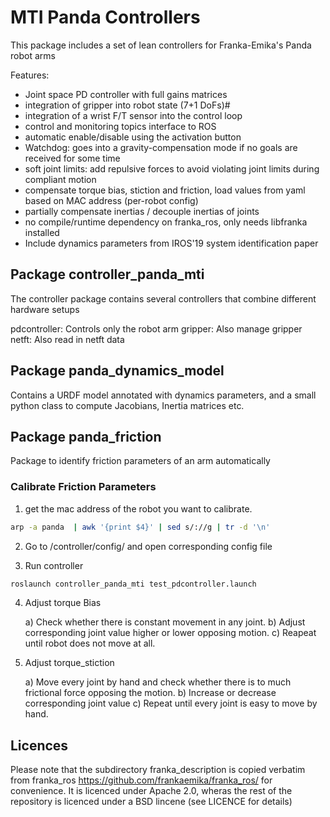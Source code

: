 # MTI Panda Controllers

This package includes a set of lean controllers for Franka-Emika's Panda robot arms

Features:
- Joint space PD controller with full gains matrices
- integration of gripper into robot state (7+1 DoFs)#
- integration of a wrist F/T sensor into the control loop
- control and monitoring topics interface to ROS
- automatic enable/disable using the activation button
- Watchdog: goes into a gravity-compensation mode if no goals are received for some time
- soft joint limits: add repulsive forces to avoid violating joint limits during compliant motion 
- compensate torque bias, stiction and friction, load values from yaml based on MAC address (per-robot config)
- partially compensate inertias / decouple inertias of joints
- no compile/runtime dependency on franka_ros, only needs libfranka installed
- Include dynamics parameters from IROS'19 system identification paper



## Package controller_panda_mti

The controller package contains several controllers that combine different hardware setups

pdcontroller: Controls only the robot arm 
gripper:      Also manage gripper 
netft:        Also read in netft data 


## Package panda_dynamics_model

Contains a URDF model annotated with dynamics parameters, and a small python class to compute Jacobians, Inertia matrices etc. 


## Package panda_friction

Package to identify friction parameters of an arm automatically


### Calibrate Friction Parameters

1. get the mac address of the robot you want to calibrate. 

```bash
arp -a panda  | awk '{print $4}' | sed s/://g | tr -d '\n'
```

2. Go to /controller/config/ and open corresponding config file

3. Run controller 

```bash
roslaunch controller_panda_mti test_pdcontroller.launch
```

4. Adjust torque Bias

    a) Check whether there is constant movement in any joint.
    b) Adjust corresponding joint value higher or lower opposing motion.
    c) Reapeat until robot does not move at all. 

5. Adjust torque_stiction

    a) Move every joint by hand and check whether there is to much frictional force opposing the motion.
    b) Increase or decrease corresponding joint value
    c) Repeat until every joint is easy to move by hand. 
    
    
## Licences

Please note that the subdirectory franka_description is copied verbatim from franka_ros
https://github.com/frankaemika/franka_ros/ for convenience. It is licenced under Apache 2.0, wheras the rest of the repository is licenced under a BSD lincene (see LICENCE for details)


